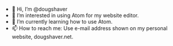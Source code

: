 - 👋 Hi, I’m @dougshaver
- 👀 I’m interested in using Atom for my website editor.
- 🌱 I’m currently learning how to use Atom.
- 📫 How to reach me: Use e-mail address shown on my personal website, dougshaver.net.

<!---
dougshaver/dougshaver is a ✨ special ✨ repository because its `README.md` (this file) appears on your GitHub profile.
You can click the Preview link to take a look at your changes.
--->
